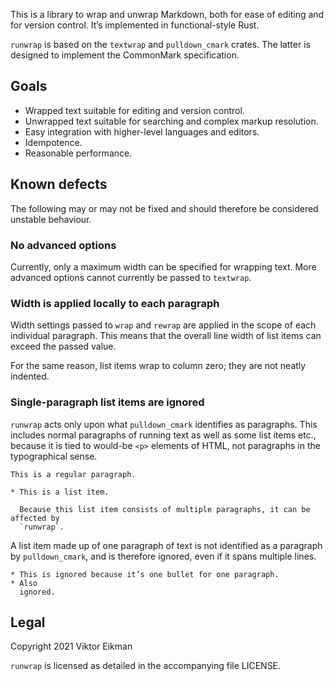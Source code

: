 This is a library to wrap and unwrap Markdown, both for ease of editing and for
version control. It’s implemented in functional-style Rust.

`runwrap` is based on the `textwrap` and `pulldown_cmark` crates. The latter is
designed to implement the CommonMark specification.

## Goals

* Wrapped text suitable for editing and version control.
* Unwrapped text suitable for searching and complex markup resolution.
* Easy integration with higher-level languages and editors.
* Idempotence.
* Reasonable performance.

## Known defects

The following may or may not be fixed and should therefore be considered
unstable behaviour.

### No advanced options

Currently, only a maximum width can be specified for wrapping text. More
advanced options cannot currently be passed to `textwrap`.

### Width is applied locally to each paragraph

Width settings passed to `wrap` and `rewrap` are applied in the scope of each
individual paragraph. This means that the overall line width of list items can
exceed the passed value.

For the same reason, list items wrap to column zero; they are not neatly
indented.

### Single-paragraph list items are ignored

`runwrap` acts only upon what `pulldown_cmark` identifies as paragraphs. This
includes normal paragraphs of running text as well as some list items etc.,
because it is tied to would-be `<p>` elements of HTML, not paragraphs in the
typographical sense.

```
This is a regular paragraph.

* This is a list item.

  Because this list item consists of multiple paragraphs, it can be affected by
  `runwrap`.
```

A list item made up of one paragraph of text is not identified as a paragraph
by `pulldown_cmark`, and is therefore ignored, even if it spans multiple lines.

```
* This is ignored because it’s one bullet for one paragraph.
* Also
  ignored.
```

## Legal

Copyright 2021 Viktor Eikman

`runwrap` is licensed as detailed in the accompanying file LICENSE.
